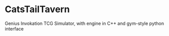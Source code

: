 # CatsTailTavern
Genius Invokation TCG Simulator, with engine in C++ and gym-style python interface
